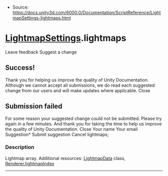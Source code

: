 * Source: https://docs.unity3d.com/6000.0/Documentation/ScriptReference/LightmapSettings-lightmaps.html

#  [LightmapSettings](https://docs.unity3d.com/6000.0/Documentation/ScriptReference/LightmapSettings.html).lightmaps
Leave feedback
Suggest a change
## Success!
Thank you for helping us improve the quality of Unity Documentation. Although we cannot accept all submissions, we do read each suggested change from our users and will make updates where applicable.
Close
## Submission failed
For some reason your suggested change could not be submitted. Please <a>try again</a> in a few minutes. And thank you for taking the time to help us improve the quality of Unity Documentation.
Close
Your name Your email Suggestion* Submit suggestion
Cancel
lightmaps; 
### Description
Lightmap array.
Additional resources: [LightmapData](https://docs.unity3d.com/6000.0/Documentation/ScriptReference/LightmapData.html) class, [Renderer.lightmapIndex](https://docs.unity3d.com/6000.0/Documentation/ScriptReference/Renderer-lightmapIndex.html)
* * *
